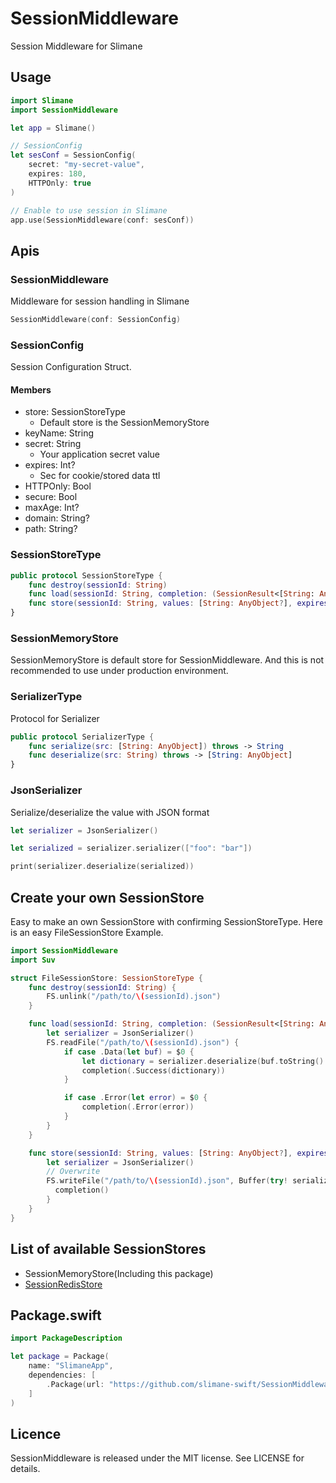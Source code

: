 # SessionMiddleware

Session Middleware for Slimane


## Usage
```swift
import Slimane
import SessionMiddleware

let app = Slimane()

// SessionConfig
let sesConf = SessionConfig(
    secret: "my-secret-value",
    expires: 180,
    HTTPOnly: true
)

// Enable to use session in Slimane
app.use(SessionMiddleware(conf: sesConf))
```

## Apis

### SessionMiddleware

Middleware for session handling in Slimane

```swift
SessionMiddleware(conf: SessionConfig)
```

### SessionConfig

Session Configuration Struct.

#### Members
* store: SessionStoreType
  - Default store is the SessionMemoryStore
* keyName: String
* secret: String
  - Your application secret value
* expires: Int?
  - Sec for cookie/stored data ttl
* HTTPOnly: Bool
* secure: Bool
* maxAge: Int?
* domain: String?
* path: String?


### SessionStoreType

```swift
public protocol SessionStoreType {
    func destroy(sessionId: String)
    func load(sessionId: String, completion: (SessionResult<[String: AnyObject?]>) -> Void)
    func store(sessionId: String, values: [String: AnyObject?], expires: Int?, completion: () -> Void)
}
```

### SessionMemoryStore

SessionMemoryStore is default store for SessionMiddleware.
And this is not recommended to use under production  environment.

### SerializerType

Protocol for Serializer

```swift
public protocol SerializerType {
    func serialize(src: [String: AnyObject]) throws -> String
    func deserialize(src: String) throws -> [String: AnyObject]
}
```

### JsonSerializer

Serialize/deserialize the value with JSON format

```swift
let serializer = JsonSerializer()

let serialized = serializer.serializer(["foo": "bar"])

print(serializer.deserialize(serialized))
```

## Create your own SessionStore

Easy to make an own SessionStore with confirming SessionStoreType. Here is an easy FileSessionStore Example.

```swift
import SessionMiddleware
import Suv

struct FileSessionStore: SessionStoreType {
    func destroy(sessionId: String) {
        FS.unlink("/path/to/\(sessionId).json")
    }

    func load(sessionId: String, completion: (SessionResult<[String: AnyObject?]>) -> Void) {
        let serializer = JsonSerializer()
        FS.readFile("/path/to/\(sessionId).json") {
            if case .Data(let buf) = $0 {
                let dictionary = serializer.deserialize(buf.toString()!)
                completion(.Success(dictionary))
            }

            if case .Error(let error) = $0 {
                completion(.Error(error))
            }
        }
    }

    func store(sessionId: String, values: [String: AnyObject?], expires: Int?, completion: () -> Void) {
        let serializer = JsonSerializer()
        // Overwrite
        FS.writeFile("/path/to/\(sessionId).json", Buffer(try! serializer(values))) { _ in
          completion()
        }
    }
}
```

## List of available SessionStores
* SessionMemoryStore(Including this package)
* [SessionRedisStore](https://github.com/slimane-swift/SessionRedisStore)


## Package.swift
```swift
import PackageDescription

let package = Package(
    name: "SlimaneApp",
    dependencies: [
        .Package(url: "https://github.com/slimane-swift/SessionMiddleware.git", majorVersion: 0, minor: 1)
    ]
)
```
## Licence

SessionMiddleware is released under the MIT license. See LICENSE for details.
